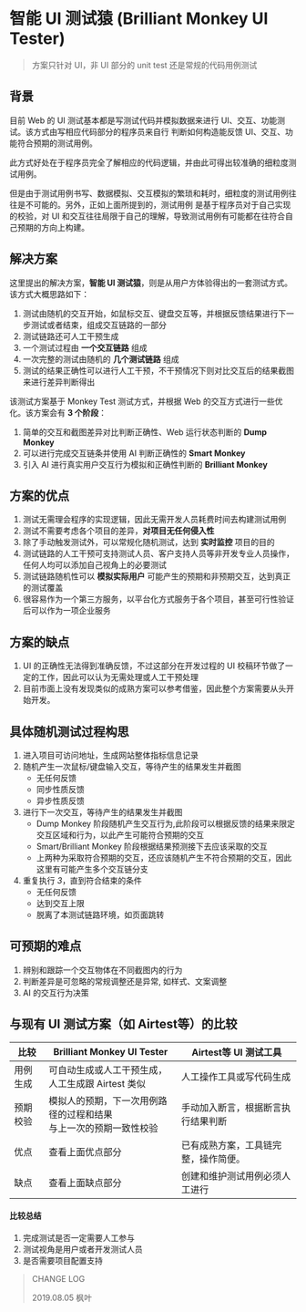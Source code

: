 # 智能 UI 测试猿 (Brilliant Monkey UI Tester)

> 方案只针对 UI，非 UI 部分的 unit test 还是常规的代码用例测试

## 背景

目前 Web 的 UI 测试基本都是写测试代码并模拟数据来进行 UI、交互、功能测试。该方式由写相应代码部分的程序员来自行
判断如何构造能反馈 UI、交互、功能符合预期的测试用例。

此方式好处在于程序员完全了解相应的代码逻辑，并由此可得出较准确的细粒度测试用例。

但是由于测试用例书写、数据模拟、交互模拟的繁琐和耗时，细粒度的测试用例往往是不可能的。另外，正如上面所提到的，测试用例
是基于程序员对于自己实现的校验，对 UI 和交互往往局限于自己的理解，导致测试用例有可能都在往符合自己预期的方向上构建。

## 解决方案

这里提出的解决方案，__智能 UI 测试猿__，则是从用户方体验得出的一套测试方式。该方式大概思路如下：
1. 测试由随机的交互开始，如鼠标交互、键盘交互等，并根据反馈结果进行下一步测试或者结束，组成交互链路的一部分
2. 测试链路还可人工干预生成
3. 一个测试过程由 __一个交互链路__ 组成
4. 一次完整的测试由随机的 __几个测试链路__ 组成
5. 测试的结果正确性可以进行人工干预，不干预情况下则对比交互后的结果截图来进行差异判断得出

该测试方案基于 Monkey Test 测试方式，并根据 Web 的交互方式进行一些优化。该方案会有 __3 个阶段__：
1. 简单的交互和截图差异对比判断正确性、Web 运行状态判断的 __Dump Monkey__
2. 可以进行完成交互链条并使用 AI 判断正确性的 __Smart Monkey__
3. 引入 AI 进行真实用户交互行为模拟和正确性判断的 __Brilliant Monkey__

## 方案的优点
1. 测试无需理会程序的实现逻辑，因此无需开发人员耗费时间去构建测试用例
2. 测试不需要考虑各个项目的差异，__对项目无任何侵入性__
3. 除了手动触发测试外，可以常规化随机测试，达到 __实时监控__ 项目的目的
4. 测试链路的人工干预可支持测试人员、客户支持人员等非开发专业人员操作，任何人均可以添加自己视角上的必要测试
5. 测试链路随机性可以 __模拟实际用户__ 可能产生的预期和非预期交互，达到真正的测试覆盖
6. 很容易作为一个第三方服务，以平台化方式服务于各个项目，甚至可行性验证后可以作为一项企业服务

## 方案的缺点
1. UI 的正确性无法得到准确反馈，不过这部分在开发过程的 UI 校稿环节做了一定的工作，因此可以认为无需处理或人工干预处理
2. 目前市面上没有发现类似的成熟方案可以参考借鉴，因此整个方案需要从头开始开发。

## 具体随机测试过程构思
1. 进入项目可访问地址，生成网站整体指标信息记录
2. 随机产生一次鼠标/键盘输入交互，等待产生的结果发生并截图
    - 无任何反馈
    - 同步性质反馈
    - 异步性质反馈
3. 进行下一次交互，等待产生的结果发生并截图
    - Dump Monkey 阶段随机产生交互行为,此阶段可以根据反馈的结果来限定交互区域和行为，以此产生可能符合预期的交互
    - Smart/Brilliant Monkey 阶段根据结果预测接下去应该采取的交互
    - 上两种为采取符合预期的交互，还应该随机产生不符合预期的交互，因此这里有可能产生多个交互链分支
4. 重复执行 *3*，直到符合结束的条件
    - 无任何反馈
    - 达到交互上限
    - 脱离了本测试链路环境，如页面跳转

## 可预期的难点
1. 辨别和跟踪一个交互物体在不同截图内的行为
2. 判断差异是可忽略的常规调整还是异常, 如样式、文案调整
3. AI 的交互行为决策

## 与现有 UI 测试方案（如 Airtest等）的比较

|比较|Brilliant Monkey UI Tester | Airtest等 UI 测试工具|
|----|----|----------
用例生成|可自动生成或人工干预生成，<br>人工生成跟 Airtest 类似|人工操作工具或写代码生成
预期校验|模拟人的预期，下一次用例路径的过程和结果<br>与上一次的预期一致性校验|手动加入断言，根据断言执行结果判断
优点|查看上面优点部分|已有成熟方案，工具链完整，操作简便。
缺点|查看上面缺点部分|创建和维护测试用例必须人工进行

#### 比较总结
1. 完成测试是否一定需要人工参与
2. 测试视角是用户或者开发测试人员
3. 是否需要项目配置支持


> CHANGE LOG
>
> 2019.08.05 枫叶
